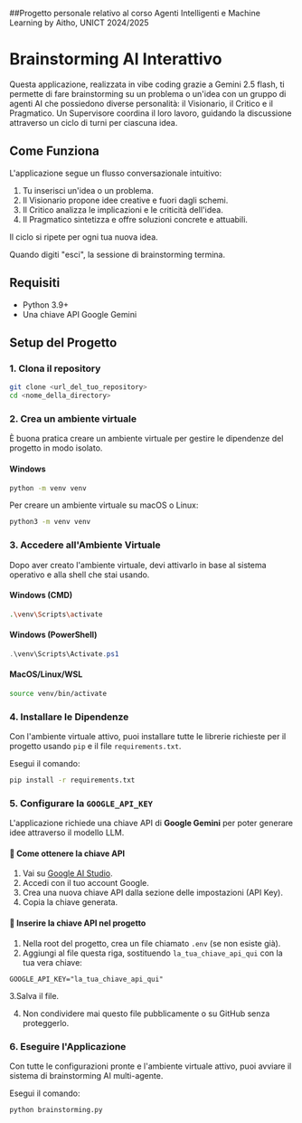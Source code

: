 ##Progetto personale relativo al corso Agenti Intelligenti e Machine Learning by Aitho, UNICT 2024/2025

# Brainstorming AI Interattivo

Questa applicazione, realizzata in vibe coding grazie a Gemini 2.5 flash, ti permette di fare brainstorming su un problema o un'idea con un gruppo di agenti AI che possiedono diverse personalità: il Visionario, il Critico e il Pragmatico. Un Supervisore coordina il loro lavoro, guidando la discussione attraverso un ciclo di turni per ciascuna idea.

## Come Funziona

L'applicazione segue un flusso conversazionale intuitivo:

1. Tu inserisci un'idea o un problema.
2. Il Visionario propone idee creative e fuori dagli schemi.
3. Il Critico analizza le implicazioni e le criticità dell'idea.
4. Il Pragmatico sintetizza e offre soluzioni concrete e attuabili.

Il ciclo si ripete per ogni tua nuova idea.

Quando digiti "esci", la sessione di brainstorming termina.

## Requisiti

- Python 3.9+
- Una chiave API Google Gemini

## Setup del Progetto

### 1. Clona il repository

```bash
git clone <url_del_tuo_repository>
cd <nome_della_directory>
```

### 2. Crea un ambiente virtuale

È buona pratica creare un ambiente virtuale per gestire le dipendenze del progetto in modo isolato.

#### Windows

```bash
python -m venv venv
```

Per creare un ambiente virtuale su macOS o Linux:

```bash
python3 -m venv venv
```

### 3. Accedere all'Ambiente Virtuale

Dopo aver creato l'ambiente virtuale, devi attivarlo in base al sistema operativo e alla shell che stai usando.

#### Windows (CMD)

```bash
.\venv\Scripts\activate
```
#### Windows (PowerShell)
```PowerShell
.\venv\Scripts\Activate.ps1
```

#### MacOS/Linux/WSL
```bash
source venv/bin/activate
```

### 4. Installare le Dipendenze

Con l'ambiente virtuale attivo, puoi installare tutte le librerie richieste per il progetto usando `pip` e il file `requirements.txt`.

Esegui il comando:

```bash
pip install -r requirements.txt
```


### 5. Configurare la `GOOGLE_API_KEY`

L'applicazione richiede una chiave API di **Google Gemini** per poter generare idee attraverso il modello LLM.

#### 🔑 Come ottenere la chiave API

1. Vai su [Google AI Studio](https://makersuite.google.com/app).
2. Accedi con il tuo account Google.
3. Crea una nuova chiave API dalla sezione delle impostazioni (API Key).
4. Copia la chiave generata.

#### 📁 Inserire la chiave API nel progetto

1. Nella root del progetto, crea un file chiamato `.env` (se non esiste già).
2. Aggiungi al file questa riga, sostituendo `la_tua_chiave_api_qui` con la tua vera chiave:

```dotenv
GOOGLE_API_KEY="la_tua_chiave_api_qui"
```
3.Salva il file.

4. Non condividere mai questo file pubblicamente o su GitHub senza proteggerlo.


### 6. Eseguire l'Applicazione

Con tutte le configurazioni pronte e l'ambiente virtuale attivo, puoi avviare il sistema di brainstorming AI multi-agente.

Esegui il comando:

```bash
python brainstorming.py
```

